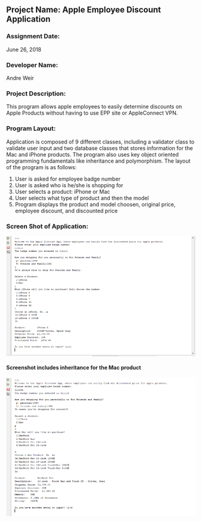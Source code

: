 ## Project Name:  Apple Employee Discount Application


### Assignment Date:  
June 26, 2018

### Developer Name:  
Andre Weir

### Project Description:
This program allows apple employees to easily determine discounts on Apple Products without having to use EPP site or AppleConnect VPN. 

### Program Layout:
Application is composed of 9 different classes, including a validator class to validate user input and two database classes that stores information for the Mac and iPhone products. The program also uses key object oriented programming fundamentals like inheritance and polymorphism. The layout of the program is as follows:
1. User is asked for employee badge number
2. User is asked who is he/she is shopping for
3. User selects a product: iPhone or Mac
4. User selects what type of product and then the model
5. Program displays the product and model choosen, original price, employee discount, and discounted price


### Screen Shot of Application:

![Apple App Screenshot](appleapp_screenshot2.PNG)

#### Screenshot includes inheritance for the Mac product
![Apple App Screenshot, with inheritance](appleapp_screenshot.PNG)